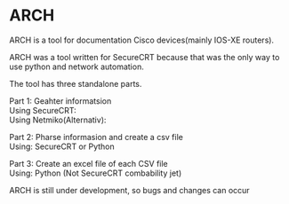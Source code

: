 # ARCH
ARCH is a tool for documentation Cisco devices(mainly IOS-XE routers).   

ARCH was a tool written for SecureCRT because that was the only way to use python and network automation.    
 

The tool has three standalone parts.  

Part 1: Geahter informatsion  
Using SecureCRT:  
Using Netmiko(Alternativ):    

Part 2: Pharse informasion and create a csv file  
Using: SecureCRT or Python  

Part 3: Create an excel file of each CSV file   
Using:  Python (Not SecureCRT combability jet)  


ARCH  is still under development, so bugs and changes can occur   

